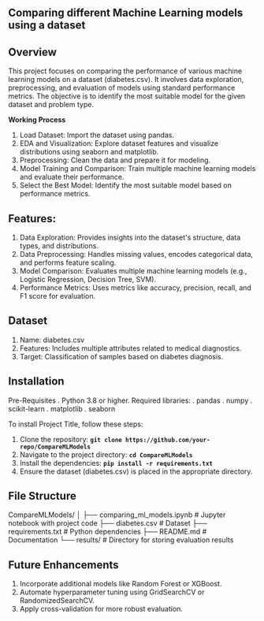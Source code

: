 ## **Comparing different Machine Learning models using a dataset**

## **Overview**
  This project focuses on comparing the performance of various machine learning models on a dataset (diabetes.csv). It involves data exploration, preprocessing, and evaluation of models using standard performance metrics. The objective is to identify the most suitable model for the given dataset and problem type.

**Working Process**
1. Load Dataset: Import the dataset using pandas.
2. EDA and Visualization: Explore dataset features and visualize distributions using seaborn and matplotlib.
3. Preprocessing: Clean the data and prepare it for modeling.
4. Model Training and Comparison: Train multiple machine learning models and evaluate their performance.
5. Select the Best Model: Identify the most suitable model based on performance metrics.

## **Features:**
1. Data Exploration: Provides insights into the dataset's structure, data types, and distributions.
2. Data Preprocessing: Handles missing values, encodes categorical data, and performs feature scaling.
3. Model Comparison: Evaluates multiple machine learning models (e.g., Logistic Regression, Decision Tree, SVM).
4. Performance Metrics: Uses metrics like accuracy, precision, recall, and F1 score for evaluation.  

## **Dataset**
1. Name: diabetes.csv
2. Features: Includes multiple attributes related to medical diagnostics.
3. Target: Classification of samples based on diabetes diagnosis.

## **Installation**
Pre-Requisites
. Python 3.8 or higher.
Required libraries:
 . pandas
 . numpy
 . scikit-learn
 . matplotlib
 . seaborn

To install Project Title, follow these steps:

1. Clone the repository: **`git clone https://github.com/your-repo/CompareMLModels`**
2. Navigate to the project directory: **`cd CompareMLModels`**
3. Install the dependencies: **`pip install -r requirements.txt`**
4. Ensure the dataset (diabetes.csv) is placed in the appropriate directory.

## **File Structure**
CompareMLModels/
│
├── comparing_ml_models.ipynb       # Jupyter notebook with project code
├── diabetes.csv                    # Dataset
├── requirements.txt                # Python dependencies
├── README.md                       # Documentation
└── results/                        # Directory for storing evaluation results

## **Future Enhancements**
1. Incorporate additional models like Random Forest or XGBoost.
2. Automate hyperparameter tuning using GridSearchCV or RandomizedSearchCV.
3. Apply cross-validation for more robust evaluation.

